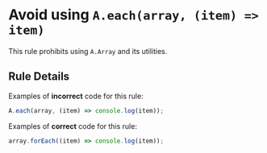 # Avoid using `A.each(array, (item) => item)`

This rule prohibits using `A.Array` and its utilities.

## Rule Details

Examples of **incorrect** code for this rule:

```js
A.each(array, (item) => console.log(item));
```

Examples of **correct** code for this rule:

```js
array.forEach((item) => console.log(item));
```
